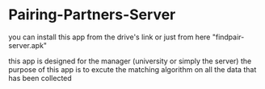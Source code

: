 # Pairing-Partners-Server

you can install this app from the drive's link or just from here "findpair-server.apk"

this app is designed for the manager (university or simply the server)
the purpose of this app is to excute the matching algorithm on all the data that has been collected
